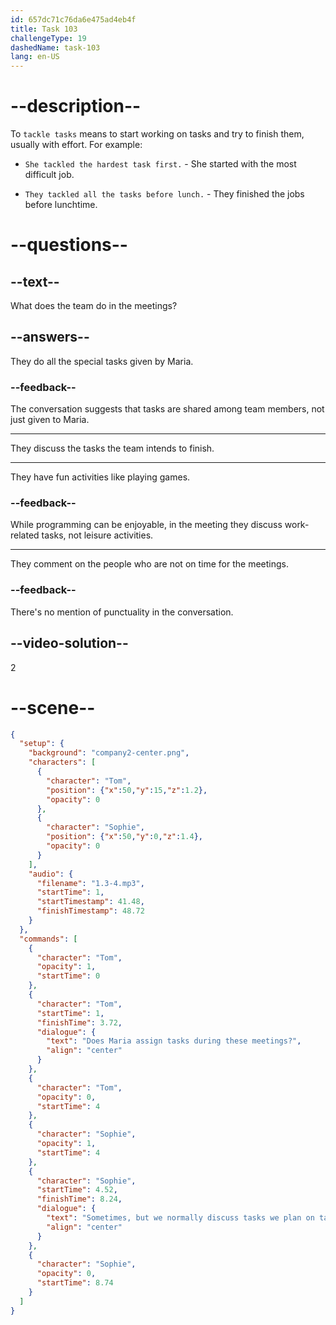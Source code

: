 ```yaml
---
id: 657dc71c76da6e475ad4eb4f
title: Task 103
challengeType: 19
dashedName: task-103
lang: en-US
---
```


<!-- (audio) Tom: Does Maria assign tasks during these meetings?
Sophie: Sometimes, but we normally discuss tasks we plan on tackling for the week. -->

# --description--

To `tackle tasks` means to start working on tasks and try to finish them, usually with effort. For example:

- `She tackled the hardest task first.` - She started with the most difficult job.

- `They tackled all the tasks before lunch.` - They finished the jobs before lunchtime.

# --questions--

## --text--

What does the team do in the meetings?

## --answers--

They do all the special tasks given by Maria.

### --feedback--

The conversation suggests that tasks are shared among team members, not just given to Maria.

---

They discuss the tasks the team intends to finish.

---

They have fun activities like playing games.

### --feedback--

While programming can be enjoyable, in the meeting they discuss work-related tasks, not leisure activities.

---

They comment on the people who are not on time for the meetings.

### --feedback--

There's no mention of punctuality in the conversation.

## --video-solution--

2

# --scene--

```json
{
  "setup": {
    "background": "company2-center.png",
    "characters": [
      {
        "character": "Tom",
        "position": {"x":50,"y":15,"z":1.2},
        "opacity": 0
      },
      {
        "character": "Sophie",
        "position": {"x":50,"y":0,"z":1.4},
        "opacity": 0
      }
    ],
    "audio": {
      "filename": "1.3-4.mp3",
      "startTime": 1,
      "startTimestamp": 41.48,
      "finishTimestamp": 48.72
    }
  },
  "commands": [
    {
      "character": "Tom",
      "opacity": 1,
      "startTime": 0
    },
    {
      "character": "Tom",
      "startTime": 1,
      "finishTime": 3.72,
      "dialogue": {
        "text": "Does Maria assign tasks during these meetings?",
        "align": "center"
      }
    },
    {
      "character": "Tom",
      "opacity": 0,
      "startTime": 4
    },
    {
      "character": "Sophie",
      "opacity": 1,
      "startTime": 4
    },
    {
      "character": "Sophie",
      "startTime": 4.52,
      "finishTime": 8.24,
      "dialogue": {
        "text": "Sometimes, but we normally discuss tasks we plan on tackling for the week.",
        "align": "center"
      }
    },
    {
      "character": "Sophie",
      "opacity": 0,
      "startTime": 8.74
    }
  ]
}
```
